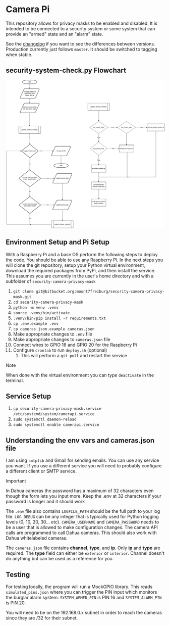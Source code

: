 # Camera Pi

This repository allows for privacy masks to be enabled and disabled. It is intended to be connected to a security 
system or some system that can provide an "armed" state and an "alarm" state.

See the [changelog](CHANGELOG.md) if you want to see the differences between versions. Production currently just follows
`master`. It should be switched to tagging when stable.

## security-system-check.py Flowchart

![img.png](img.png)


## Environment Setup and Pi Setup

With a Raspberry Pi and a base OS perform the following steps to deploy the code. You should be able to use any 
Raspberry Pi. In the next steps you will clone the git repository, setup your Python virtual environment, 
download the required packages from PyPi, and then install the service. This assumes you are currently in the 
user's home directory and with a subfolder of `security-camera-privacy-mask`

1. `git clone git@bitbucket.org:mount7freiburg/security-camera-privacy-mask.git`
2. `cd security-camera-privacy-mask`
3. `python -m venv .venv`
4. `source .venv/bin/activate`
5. `.venv/bin/pip install -r requirements.txt`
6. `cp .env.example .env`
7. `cp cameras.json.example cameras.json`
8. Make appropriate changes to `.env` file
9. Make appropriate changes to `cameras.json` file
10. Connect wires to GPIO 16 and GPIO 20 for the Raspberry Pi
11. Configure `crontab` to run `deploy.sh` (optional)
    1. This will perform a `git pull` and restart the service

> [!NOTE]
> When done with the virtual environment you can type `deactivate` in the terminal.

## Service Setup

1. `cp security-camera-privacy-mask.service /etc/systemd/system/camerapi.service`
2. `sudo systemctl daemon-reload`
3. `sudo systemctl enable camerapi.service`

## Understanding the env vars and cameras.json file

I am using `smtplib` and Gmail for sending emails. You can use any service you want. If you use
a different service you will need to probably configure a different client or SMTP service.

> [!IMPORTANT]  
> In Dahua cameras the password has a maximum of 32 characters even though the form lets you input more. Keep the .env
> at 32 characters if your password is longer and it should work


The `.env` file also contains `LOGFILE_PATH` should be the full path to your log file. `LOG_DEBUG` can be any integer
that is typically used for Python logging levels (0, 10, 20, 30... etc). `CAMERA_USERNAME` and `CAMERA_PASSWORD` needs
to be a user that is allowed to make configuration changes. The camera API calls are programmed to call Dahua cameras.
This should also work with Dahua whitelabeled cameras.

The `cameras.json` file contains **channel**, **type**, and **ip**. Only **ip** and **type** are required. The **type**
field can either be `exterior` or `interior`. Channel doesn't do anything but can be used as a reference for you.

## Testing

For testing locally, the program will run a MockGPIO library. This reads `simulated_pins.json` where you can trigger
the PIN input which monitors the burglar alarm system. `SYSTEM_ARMED_PIN` is PIN 16 and `SYSTEM_ALARM_PIN` is PIN 20.

You will need to be on the 192.168.0.x subnet in order to reach the cameras since they are /32 for their subnet.